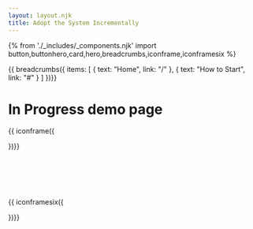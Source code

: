 ```yaml
---
layout: layout.njk
title: Adopt the System Incrementally
---
```

{% from './_includes/_components.njk' import button,buttonhero,card,hero,breadcrumbs,iconframe,iconframesix %} 

{{ breadcrumbs({ 
     items: [
    {
      text: "Home",
      link: "/"
    },
    {
      text: "How to Start",
      link: "#"
    }
  ]
})}}

# In Progress demo page


{{ iconframe({ 
    
})}}


<br>
<br>
<br>
<br>



{{ iconframesix({ 
    
})}}










